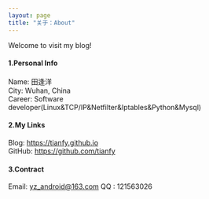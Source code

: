 ```yaml
---
layout: page
title: "关于：About"
---
```

Welcome to visit my blog!

#### 1.Personal Info
Name: 田逢洋  
City: Wuhan, China  
Career: Software developer(Linux&TCP/IP&Netfilter&Iptables&Python&Mysql)  

#### 2.My Links
Blog: <https://tianfy.github.io>  
GitHub: <https://github.com/tianfy>    


#### 3.Contract
Email: yz_android@163.com 
QQ   : 121563026
